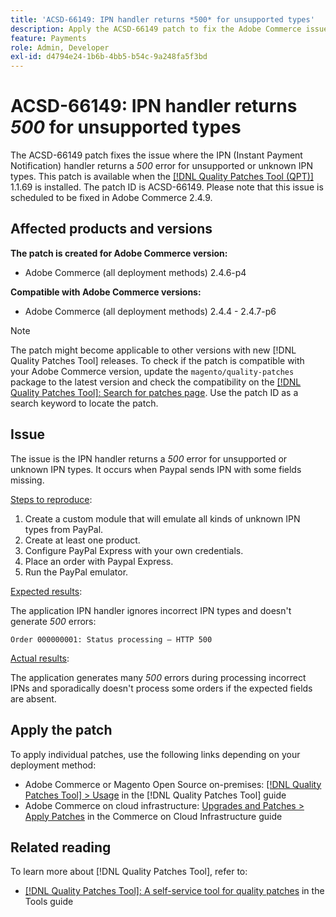```yaml
---
title: 'ACSD-66149: IPN handler returns *500* for unsupported types'
description: Apply the ACSD-66149 patch to fix the Adobe Commerce issue where the IPN handler does not ignore unsupported or unknown IPN types, causing the issue not to be logged, interrupting the process, and also returning a 500 error.
feature: Payments
role: Admin, Developer
exl-id: d4794e24-1b6b-4bb5-b54c-9a248fa5f3bd
---
```

# ACSD-66149: IPN handler returns *500* for unsupported types

The ACSD-66149 patch fixes the issue where the IPN (Instant Payment Notification) handler returns a *500* error for unsupported or unknown IPN types. This patch is available when the [[!DNL Quality Patches Tool (QPT)]](/help/tools/quality-patches-tool/quality-patches-tool-to-self-serve-quality-patches.md) 1.1.69 is installed. The patch ID is ACSD-66149. Please note that this issue is scheduled to be fixed in Adobe Commerce 2.4.9.

## Affected products and versions

**The patch is created for Adobe Commerce version:**

* Adobe Commerce (all deployment methods) 2.4.6-p4

**Compatible with Adobe Commerce versions:**

* Adobe Commerce (all deployment methods) 2.4.4 - 2.4.7-p6

>[!NOTE]
>
>The patch might become applicable to other versions with new [!DNL Quality Patches Tool] releases. To check if the patch is compatible with your Adobe Commerce version, update the `magento/quality-patches` package to the latest version and check the compatibility on the [[!DNL Quality Patches Tool]: Search for patches page](https://experienceleague.adobe.com/tools/commerce-quality-patches/index.html). Use the patch ID as a search keyword to locate the patch.

## Issue

The issue is the IPN handler returns a *500* error for unsupported or unknown IPN types. It occurs when Paypal sends IPN with some fields missing.

<u>Steps to reproduce</u>:

1. Create a custom module that will emulate all kinds of unknown IPN types from PayPal.
1. Create at least one product.
1. Configure PayPal Express with your own credentials.
1. Place an order with Paypal Express.
1. Run the PayPal emulator.

<u>Expected results</u>:

The application IPN handler ignores incorrect IPN types and doesn't generate *500* errors:

```Order 000000001: Status processing — HTTP 500```

<u>Actual results</u>:

The application generates many *500* errors during processing incorrect IPNs and sporadically doesn't process some orders if the expected fields are absent.

## Apply the patch

To apply individual patches, use the following links depending on your deployment method:

* Adobe Commerce or Magento Open Source on-premises: [[!DNL Quality Patches Tool] > Usage](/help/tools/quality-patches-tool/usage.md) in the [!DNL Quality Patches Tool] guide
* Adobe Commerce on cloud infrastructure: [Upgrades and Patches > Apply Patches](https://experienceleague.adobe.com/docs/commerce-cloud-service/user-guide/develop/upgrade/apply-patches.html) in the Commerce on Cloud Infrastructure guide

## Related reading

To learn more about [!DNL Quality Patches Tool], refer to:

* [[!DNL Quality Patches Tool]: A self-service tool for quality patches](/help/tools/quality-patches-tool/quality-patches-tool-to-self-serve-quality-patches.md) in the Tools guide
